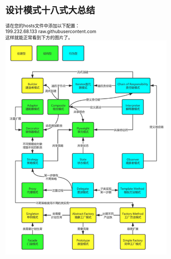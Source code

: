 # 设计模式十八式大总结
请在您的hosts文件中添加以下配置：<br/>
199.232.68.133 raw.githubusercontent.com<br/>
这样就能正常看到下方的图片了。<br/>
![设计模式思维导图](DesignPatternThinkingMap.png)